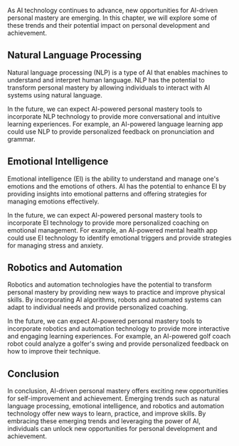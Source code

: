 

As AI technology continues to advance, new opportunities for AI-driven personal mastery are emerging. In this chapter, we will explore some of these trends and their potential impact on personal development and achievement.

Natural Language Processing
---------------------------

Natural language processing (NLP) is a type of AI that enables machines to understand and interpret human language. NLP has the potential to transform personal mastery by allowing individuals to interact with AI systems using natural language.

In the future, we can expect AI-powered personal mastery tools to incorporate NLP technology to provide more conversational and intuitive learning experiences. For example, an AI-powered language learning app could use NLP to provide personalized feedback on pronunciation and grammar.

Emotional Intelligence
----------------------

Emotional intelligence (EI) is the ability to understand and manage one's emotions and the emotions of others. AI has the potential to enhance EI by providing insights into emotional patterns and offering strategies for managing emotions effectively.

In the future, we can expect AI-powered personal mastery tools to incorporate EI technology to provide more personalized coaching on emotional management. For example, an AI-powered mental health app could use EI technology to identify emotional triggers and provide strategies for managing stress and anxiety.

Robotics and Automation
-----------------------

Robotics and automation technologies have the potential to transform personal mastery by providing new ways to practice and improve physical skills. By incorporating AI algorithms, robots and automated systems can adapt to individual needs and provide personalized coaching.

In the future, we can expect AI-powered personal mastery tools to incorporate robotics and automation technology to provide more interactive and engaging learning experiences. For example, an AI-powered golf coach robot could analyze a golfer's swing and provide personalized feedback on how to improve their technique.

Conclusion
----------

In conclusion, AI-driven personal mastery offers exciting new opportunities for self-improvement and achievement. Emerging trends such as natural language processing, emotional intelligence, and robotics and automation technology offer new ways to learn, practice, and improve skills. By embracing these emerging trends and leveraging the power of AI, individuals can unlock new opportunities for personal development and achievement.
